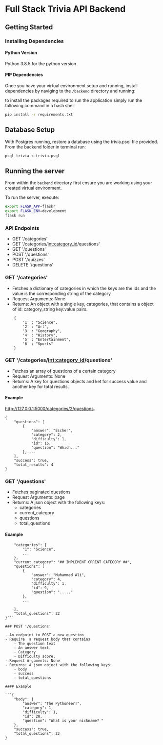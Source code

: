 # Full Stack Trivia API Backend

## Getting Started

### Installing Dependencies

#### Python Version
Python 3.8.5 for the python version 
#### PIP Dependencies

Once you have your virtual environment setup and running, install dependencies by naviging to the `/backend` directory and running:

to install the packages required to run the application simply run the following command in a bash shell
```bash
pip install -r requirements.txt
```

## Database Setup
With Postgres running, restore a database using the trivia.psql file provided. From the backend folder in terminal run:
```bash
psql trivia < trivia.psql
```

## Running the server

From within the `backend` directory first ensure you are working using your created virtual environment.

To run the server, execute:

```bash
export FLASK_APP=flaskr
export FLASK_ENV=development
flask run
```
### API Endpoints
- GET     '/categories'
- GET     '/categories/<int:category_id>/questions'
- GET     '/questions'
- POST    '/questions'
- POST    '/quizzes'
- DELETE  '/questions'

### GET '/categories'
- Fetches a dictionary of categories in which the keys are the ids and the value is the corresponding string of the category
- Request Arguments: None
- Returns: An object with a single key, categories, that contains a object of id: category_string key:value pairs. 
```
    {
        '1' : "Science",
        '2' : "Art",
        '3' : "Geography", 
        '4' : "History",
        '5' : "Entertainment",
        '6' : "Sports"
    }
```
### GET '/categories/<int:category_id>/questions'
- Fetches an array of questions of a certain category
- Request Arguments: None
- Returns: A key for questions objects and ket for success value and another key for total results. 

#### Example 
http://127.0.0.1:5000/categories/2/questions.
```
{
    "questions": [
        {
            "answer": "Escher",
            "category": 2,
            "difficulty": 1,
            "id": 16,
            "question": "Which..."
        },....
    ],
    "success": true,
    "total_results": 4
}
```
### GET  '/questions'
- Fetches paginated questions
- Request Arguments: page
- Returns: A json object with the following keys:
    - categories
    - current_category
    - questions
    - total_questions

#### Example 
```{
    "categories": {
        "1": "Science",
        ...
    },
    "current_category": "## IMPLEMENT CRRENT CATEGORY ##",
    "questions": [
        {
            "answer": "Muhammad Ali",
            "category": 4,
            "difficulty": 1,
            "id": 9,
            "question": "....."
        },
        ...
        
    ],
    "total_questions": 22
}```

### POST '/questions'

- An endpoint to POST a new question
- Require  a request body that contains
    - The question text
    - An answer text.
    - Category
    - Difficulty score.
- Request Arguments: None
- Returns: A json object with the following keys:
    - body
    - success
    - total_questions

#### Example 

```{
    "body": {
        "answer": "The Pythoneer!",
        "category": 1,
        "difficulty": 1,
        "id": 28,
        "question": "What is your nickname? "
    },
    "success": true,
    "total_questions": 23
}

```